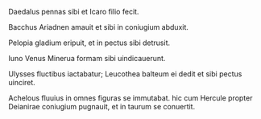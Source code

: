 Daedalus pennas sibi et Icaro filio fecit.


Bacchus Ariadnen amauit et sibi in coniugium abduxit.


Pelopia gladium eripuit, et in pectus sibi detrusit.


Iuno Venus Minerua formam sibi uindicauerunt.


Ulysses fluctibus iactabatur; Leucothea balteum ei dedit et sibi pectus uinciret.


Achelous fluuius in omnes figuras se immutabat. hic cum Hercule propter Deianirae coniugium pugnauit, et in taurum se conuertit.

